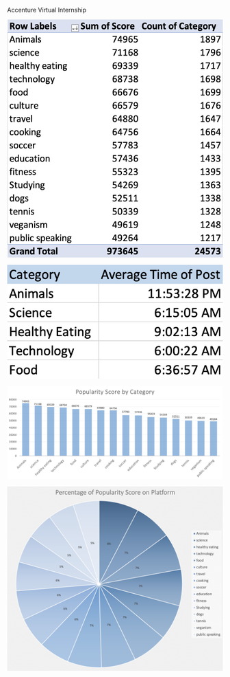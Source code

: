 Accenture Virtual Internship



![P1](Accenture_pic1.png)

![P2](Accenture_pic2.png)

![P3](Accenture_pic3.png)

![P4](Accenture_pic4.png)
